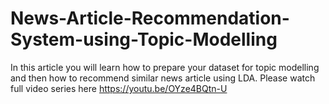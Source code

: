 # News-Article-Recommendation-System-using-Topic-Modelling
In this article you will learn how to prepare your dataset for topic modelling and then how to recommend similar news article using LDA. 
Please watch full video series here
https://youtu.be/OYze4BQtn-U
